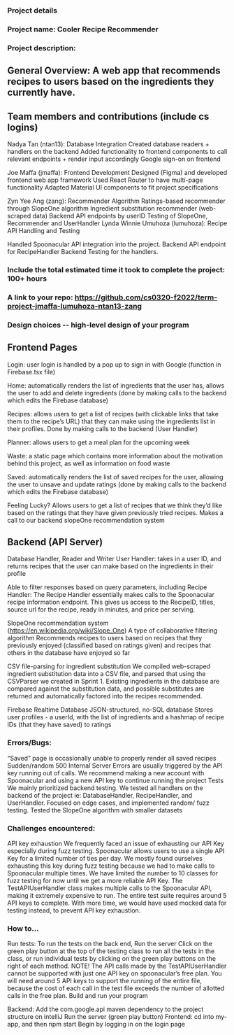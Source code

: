 ### Project details
### Project name: Cooler Recipe Recommender
### Project description:
## General Overview: A web app that recommends recipes to users based on the ingredients they currently have. 
## Team members and contributions (include cs logins)
Nadya Tan (ntan13): Database Integration 
Created database readers + handlers on the backend 
Added functionality to frontend components to call relevant endpoints + render input accordingly
Google sign-on on frontend

Joe Maffa (jmaffa): Frontend Development 
Designed (Figma) and developed frontend web app framework
Used React Router to have multi-page functionality
Adapted Material UI components to fit project specifications

Zyn Yee Ang (zang): Recommender Algorithm 
Ratings-based recommender through SlopeOne algorithm
Ingredient substitution recommender (web-scraped data)
Backend API endpoints by userID
Testing of SlopeOne, Recommender and UserHandler
Lynda Winnie Umuhoza (lumuhoza): Recipe API Handling and Testing

Handled Spoonacular API integration into the project.
Backend API endpoint for RecipeHandler
Backend Testing for the handlers.
### Include the total estimated time it took to complete the project: 100+ hours
### A link to your repo: https://github.com/cs0320-f2022/term-project-jmaffa-lumuhoza-ntan13-zang 

### Design choices -- high-level design of your program
## Frontend Pages 
Login: user login is handled by a pop up to sign in with Google (function in Firebase.tsx file) 

Home: automatically renders the list of ingredients that the user has, allows the user to add and delete ingredients (done by making calls to the backend which edits the Firebase database) 

Recipes: allows users to get a list of recipes (with clickable links that take them to the recipe’s URL) that they can make using the ingredients list in their profiles. Done by making calls to the backend (User Handler) 

Planner: allows users to get a meal plan for the upcoming week 

Waste: a static page which contains more information about the motivation behind this project, as well as information on food waste 

Saved: automatically renders the list of saved recipes for the user, allowing the user to unsave and update ratings (done by making calls to the backend which edits the Firebase database) 

Feeling Lucky? Allows users to get a list of recipes that we think they’d like based on the ratings that they have given previously tried recipes. Makes a call to our backend slopeOne recommendation system 

## Backend (API Server) 
Database Handler, Reader and Writer 
User Handler: takes in a user ID, and returns recipes that the user can make based on the ingredients in their profile 

Able to filter responses based on query parameters, including 
Recipe Handler: The Recipe Handler essentially makes calls to the Spoonacular recipe information endpoint. This gives us access to the RecipeID, titles, source url for the recipe, ready in minutes, and price per serving.  

SlopeOne recommendation system (https://en.wikipedia.org/wiki/Slope_One) 
A type of collaborative filtering algorithm
Recommends recipes to users based on recipes that they previously enjoyed (classified based on ratings given) and recipes that others in the database have enjoyed so far

CSV file-parsing for ingredient substitution 
We compiled web-scraped ingredient substitution data into a CSV file, and parsed that using the CSVParser we created in Sprint 1.
Existing ingredients in the database are compared against the substitution data, and possible substitutes are returned and automatically factored into the recipes recommended. 

Firebase Realtime Database 
JSON-structured, no-SQL database 
Stores user profiles - a userId, with the list of ingredients and a hashmap of recipe IDs (that they have saved) to ratings 
### Errors/Bugs:
“Saved” page is occasionally unable to properly render all saved recipes 
Sudden/random 500 Internal Server Errors are usually triggered by the API key running out of calls. We recommend making a new account with Spoonacular and using a new API key to continue running the project
Tests 
We mainly prioritized backend testing. We tested all handlers on the backend of the project ie: DatabaseHandler, RecipeHandler, and UserHandler. Focused on edge cases, and implemented random/ fuzz testing. 
Tested the SlopeOne algorithm with smaller datasets
### Challenges encountered: 
API key exhaustion
We frequently faced an issue of exhausting our API Key especially during fuzz testing. Spoonacular allows users to use a single API Key for a limited number of ties per day. We mostly found ourselves exhausting this key during fuzz testing because we had to make calls to Spoonacular multiple times. We have limited the number to 10 classes for fuzz testing for now until we get a more reliable API Key. 
The TestAPIUserHandler class makes multiple calls to the Spoonacular API, making it extremely expensive to run. The entire test suite requires around 5 API keys to complete. With more time, we would have used mocked data for testing instead, to prevent API key exhaustion.
### How to…
Run tests:
To run the tests on the back end, 
Run the server
Click on the green play button at the top of the testing class to run all the tests in the class, or run individual tests by clicking on the green play buttons on the right of each method.
NOTE! The API calls made by the TestAPIUserHandler cannot be supported with just one API key on spoonacular’s free plan. You will need around 5 API keys to support the running of the entire file, because the cost of each call in the test file exceeds the number of allotted calls in the free plan.
Build and run your program

Backend:
Add the com.google.api maven dependency to the project structure on intelliJ 
Run the server (green play button)
Frontend: 
cd into my-app, and then npm start 
Begin by logging in on the login page



